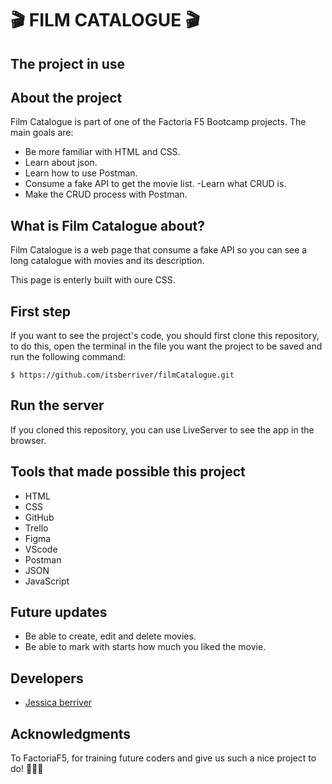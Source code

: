 # 🎬 FILM CATALOGUE 🎬

## The project in use

## About the project
Film Catalogue is part of one of the Factoria F5 Bootcamp projects. The main goals are: 
- Be more familiar with HTML and CSS.
- Learn about json.
- Learn how to use Postman.
- Consume a fake API to get the movie list.
-Learn what CRUD is.
- Make the CRUD process with Postman.

## What is Film Catalogue about?
Film Catalogue is a web page that consume a fake API so you can see a long catalogue with movies and its description.

This page is enterly built with oure CSS.

## First step
If you want to see the project's code, you should first clone this repository, to do this, open the terminal in the file you want the project to be saved and run the following command:

`$ https://github.com/itsberriver/filmCatalogue.git`

## Run the server
If you cloned this repository, you can use LiveServer to see the app in the browser.

## Tools that made possible this project
- HTML
- CSS
- GitHub
- Trello
- Figma
- VScode
- Postman
- JSON
- JavaScript


## Future updates
- Be able to create, edit and delete movies.
- Be able to mark with starts how much you liked the movie.

## Developers
- [Jessica berriver](https://github.com/itsberriver)


## Acknowledgments
To FactoriaF5, for training future coders and give us such a nice project to do!  🧡🧡🧡

